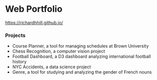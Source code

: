 # Web Portfolio

https://richardhhill.github.io/

### Projects
- Course Planner, a tool for managing schedules at Brown University
- Chess Recognition, a computer vision project
- Football Dashboard, a D3 dashboard analyzing international football history
- NYC Accidents, a data science project
- Genre, a tool for studying and analyzing the gender of French nouns

